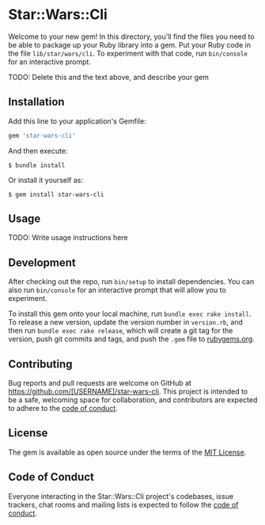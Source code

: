 # Star::Wars::Cli

Welcome to your new gem! In this directory, you'll find the files you need to be able to package up your Ruby library into a gem. Put your Ruby code in the file `lib/star/wars/cli`. To experiment with that code, run `bin/console` for an interactive prompt.

TODO: Delete this and the text above, and describe your gem

## Installation

Add this line to your application's Gemfile:

```ruby
gem 'star-wars-cli'
```

And then execute:

    $ bundle install

Or install it yourself as:

    $ gem install star-wars-cli

## Usage

TODO: Write usage instructions here

## Development

After checking out the repo, run `bin/setup` to install dependencies. You can also run `bin/console` for an interactive prompt that will allow you to experiment.

To install this gem onto your local machine, run `bundle exec rake install`. To release a new version, update the version number in `version.rb`, and then run `bundle exec rake release`, which will create a git tag for the version, push git commits and tags, and push the `.gem` file to [rubygems.org](https://rubygems.org).

## Contributing

Bug reports and pull requests are welcome on GitHub at https://github.com/[USERNAME]/star-wars-cli. This project is intended to be a safe, welcoming space for collaboration, and contributors are expected to adhere to the [code of conduct](https://github.com/[USERNAME]/star-wars-cli/blob/master/CODE_OF_CONDUCT.md).


## License

The gem is available as open source under the terms of the [MIT License](https://opensource.org/licenses/MIT).

## Code of Conduct

Everyone interacting in the Star::Wars::Cli project's codebases, issue trackers, chat rooms and mailing lists is expected to follow the [code of conduct](https://github.com/[USERNAME]/star-wars-cli/blob/master/CODE_OF_CONDUCT.md).
